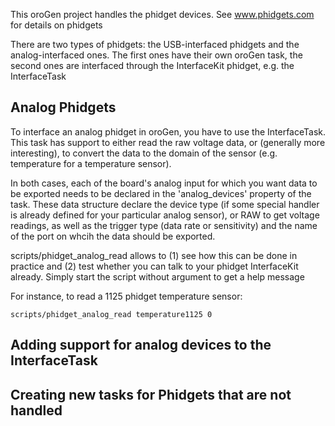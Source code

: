 This oroGen project handles the phidget devices. See www.phidgets.com for
details on phidgets

There are two types of phidgets: the USB-interfaced phidgets and the
analog-interfaced ones. The first ones have their own oroGen task, the second
ones are interfaced through the InterfaceKit phidget, e.g. the InterfaceTask

Analog Phidgets
---------------
To interface an analog phidget in oroGen, you have to use the InterfaceTask.
This task has support to either read the raw voltage data, or (generally more
interesting), to convert the data to the domain of the sensor (e.g. temperature
for a temperature sensor).

In both cases, each of the board's analog input for which you want data to be
exported needs to be declared in the 'analog\_devices' property of the task.
These data structure declare the device type (if some special handler is already
defined for your particular analog sensor), or RAW to get voltage readings, as
well as the trigger type (data rate or sensitivity) and the name of the port on
whcih the data should be exported.

scripts/phidget\_analog\_read allows to (1) see how this can be done in practice
and (2) test whether you can talk to your phidget InterfaceKit already. Simply
start the script without argument to get a help message

For instance, to read a 1125 phidget temperature sensor:

    scripts/phidget_analog_read temperature1125 0

Adding support for analog devices to the InterfaceTask
---------------------------

Creating new tasks for Phidgets that are not handled
---------------------------

